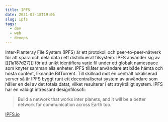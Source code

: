 ```yaml
---
title: IPFS
date: 2021-03-18T19:06
slug: ipfs
tags: 
  - dev
  - web
  - devops 
---
```


Inter-Planteray File System (IPFS) är ett protokoll och peer-to-peer-nätverk för
att spara och dela data i ett distribuerat filsystem. IPFS använder sig av
[[[1a187d27]]] för att unikt identifiera varje fil under ett globalt namespace som
knyter samman alla enheter. IPFS tillåter användare att både hämta och hosta
content, liknande BitTorrent. Till skillnad mot en centralt lokaliserad server
så är IPFS byggt runt ett decentraliserat system av användare som håller en del
av det totala datat, vilket resulterar i ett stryktåligt system. IPFS har en
väldigt intressant designfilosofi:

> Build a network that works inter planets, and it will be a better network 
> for communication across Earth too.

[IPFS.io](https://ipfs.io/)
